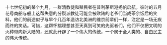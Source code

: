 十七世纪初的某个九月，一群清教徒和殖民者在普利茅斯港扬帆启航。彼时的五月花号商船与船上这帮失意的分裂派教徒可能会被欧陆的老爷们当成茶余饭后的笑料，他们的前途似乎与早个几百年造访北美洲的维京前辈们一样，注定是一场无疾而终的笑话。可惜，这帮怀揣理想甚至天真到可笑的先驱者们，他们不仅把文明的火种带向新大陆的，还就此开辟了一个伟大的传统，一个属于全人类的、自由民主的伟大传统。


